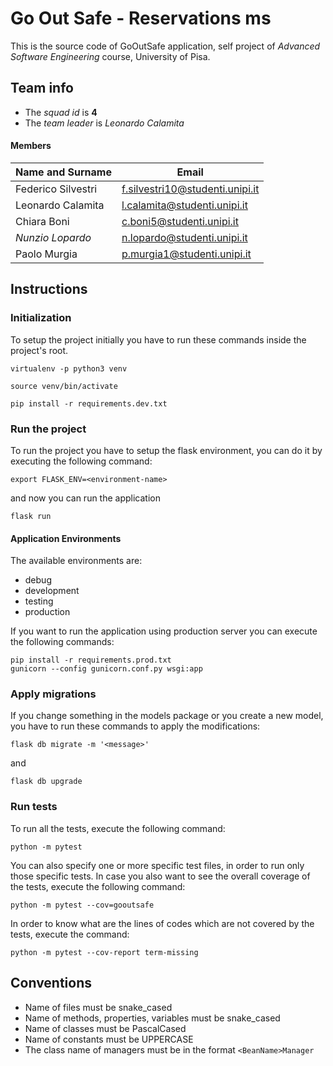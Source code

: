 # Go Out Safe - Reservations ms
This is the source code of GoOutSafe application, self
project of *Advanced Software Engineering* course,
University of Pisa.
 
## Team info

- The *squad id* is **4**
- The *team leader* is *Leonardo Calamita*

#### Members

|Name and Surname  | Email                         |
|------------------|-------------------------------|
|Federico Silvestri|f.silvestri10@studenti.unipi.it|
|Leonardo Calamita |l.calamita@studenti.unipi.it   |
|Chiara Boni       |c.boni5@studenti.unipi.it      |
|*Nunzio Lopardo*    |n.lopardo@studenti.unipi.it    |
|Paolo Murgia      |p.murgia1@studenti.unipi.it    |

## Instructions

### Initialization

To setup the project initially you have to run these commands
inside the project's root.

`virtualenv -p python3 venv`

`source venv/bin/activate`

`pip install -r requirements.dev.txt`

### Run the project

To run the project you have to setup the flask environment,
you can do it by executing the following command:

`export FLASK_ENV=<environment-name>`

and now you can run the application

`flask run`


#### Application Environments

The available environments are:

- debug
- development
- testing
- production

If you want to run the application using production server
you can execute the following commands:

```shell script
pip install -r requirements.prod.txt
gunicorn --config gunicorn.conf.py wsgi:app
```


### Apply migrations

If you change something in the models package or you create a new model,
you have to run these commands to apply the modifications:

`flask db migrate -m '<message>'`

and
 
`flask db upgrade`

### Run tests

To run all the tests, execute the following command:

`python -m pytest`

You can also specify one or more specific test files, in order to run only those specific tests.
In case you also want to see the overall coverage of the tests, execute the following command:

`python -m pytest --cov=gooutsafe`

In order to know what are the lines of codes which are not covered by the tests, execute the command:

`python -m pytest --cov-report term-missing`

## Conventions

- Name of files must be snake_cased
- Name of methods, properties, variables must be snake_cased
- Name of classes must be PascalCased 
- Name of constants must be UPPERCASE 
- The class name of managers must be in the format `<BeanName>Manager`
